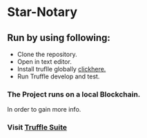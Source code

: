 # Star-Notary

 ## Run by using following:
 
 <ul>
    <li>
    Clone the repository.
   
   <li>
    Open in text editor.
   <li>
    Install truflle globally 
    <a href = "https://www.trufflesuite.com/docs/truffle/getting-started/installation" target="blank">
     clickhere.
    </a>
   <li>
    Run Truffle develop and test.
    
 </ul>
 
  ### The Project runs on a local Blockchain.
  In order to gain more info. 
  ### Visit <a href = "https://www.trufflesuite.com/" target="blank">Truffle Suite
  </a>
  
 
  
  
